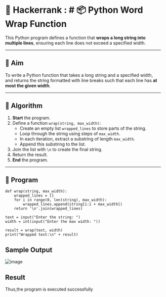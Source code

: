 # 🔄 Hackerrank : # 📦 Python Word Wrap Function

This Python program defines a function that **wraps a long string into multiple lines**, ensuring each line does not exceed a specified width.

---

## 🎯 Aim

To write a Python function that takes a long string and a specified width, and returns the string formatted with line breaks such that each line has **at most the given width**.

---

## 🧠 Algorithm

1. **Start** the program.
2. Define a function `wrap(string, max_width)`:
   - Create an empty list `wrapped_lines` to store parts of the string.
   - Loop through the string using steps of `max_width`.
   - In each iteration, extract a substring of length `max_width`.
   - Append this substring to the list.
3. Join the list with `\n` to create the final string.
4. Return the result.
5. **End** the program.

---


## 🧪 Program
~~~
def wrap(string, max_width):
    wrapped_lines = []
    for i in range(0, len(string), max_width):
        wrapped_lines.append(string[i:i + max_width])
    return '\n'.join(wrapped_lines)

text = input("Enter the string: ")
width = int(input("Enter the max width: "))

result = wrap(text, width)
print("Wrapped text:\n" + result)
~~~
## Sample Output
![image](https://github.com/user-attachments/assets/691556d2-b6c2-4740-8866-d9133b827d9c)


## Result
Thus,the program is executed successfully
